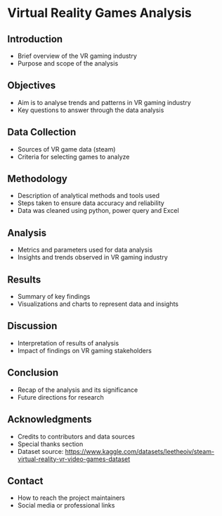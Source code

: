 # Virtual Reality Games Analysis

## Introduction
- Brief overview of the VR gaming industry
- Purpose and scope of the analysis 

## Objectives
- Aim is to analyse trends and patterns in VR gaming industry
- Key questions to answer through the data analysis

## Data Collection
- Sources of VR game data (steam)
- Criteria for selecting games to analyze

## Methodology
- Description of analytical methods and tools used
- Steps taken to ensure data accuracy and reliability
- Data was cleaned using python, power query and Excel

## Analysis
- Metrics and parameters used for data analysis
- Insights and trends observed in VR gaming industry

## Results
- Summary of key findings
- Visualizations and charts to represent data and insights

## Discussion
- Interpretation of results of analysis
- Impact of findings on VR gaming stakeholders

## Conclusion
- Recap of the analysis and its significance
- Future directions for research

## Acknowledgments
- Credits to contributors and data sources
- Special thanks section
- Dataset source: https://www.kaggle.com/datasets/leetheoiv/steam-virtual-reality-vr-video-games-dataset

## Contact
- How to reach the project maintainers
- Social media or professional links

